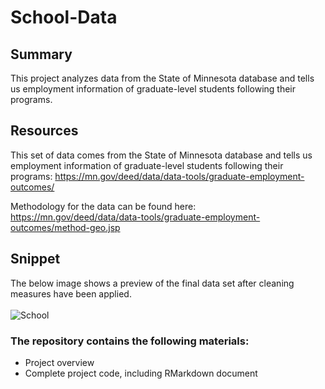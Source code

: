 # School-Data

## Summary
This project analyzes data from the State of Minnesota database and tells us employment information of graduate-level students following their programs.

## Resources
This set of data comes from the State of Minnesota database and tells us employment information of graduate-level students following their programs: https://mn.gov/deed/data/data-tools/graduate-employment-outcomes/

Methodology for the data can be found here: https://mn.gov/deed/data/data-tools/graduate-employment-outcomes/method-geo.jsp

## Snippet
The below image shows a preview of the final data set after cleaning measures have been applied.<br/>
<br/>
<img src="https://i.imgur.com/QQr02QB.png" title="School">


### The repository contains the following materials:
- Project overview
- Complete project code, including RMarkdown document

